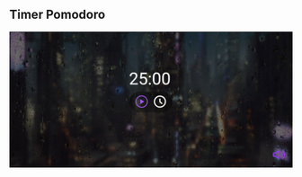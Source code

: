 ## Timer Pomodoro

<img src="https://github.com/SLAriosi/focusTimerPomodoro/blob/main/Temporizador.png"/>
